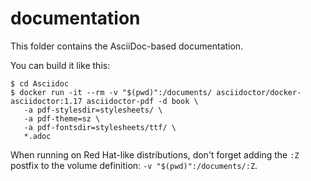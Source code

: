 # documentation

This folder contains the AsciiDoc-based documentation.

You can build it like this:

```command
$ cd Asciidoc
$ docker run -it --rm -v "$(pwd)":/documents/ asciidoctor/docker-asciidoctor:1.17 asciidoctor-pdf -d book \
   -a pdf-stylesdir=stylesheets/ \
   -a pdf-theme=sz \
   -a pdf-fontsdir=stylesheets/ttf/ \
   *.adoc
```

When running on Red Hat-like distributions, don't forget adding the `:Z` postfix to the volume definition: `-v "$(pwd)":/documents/:Z`.
